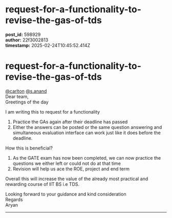 # request-for-a-functionality-to-revise-the-gas-of-tds

**post_id:** 598929  
**author:** 22f3002813  
**timestamp:** 2025-02-24T10:45:52.414Z

# request-for-a-functionality-to-revise-the-gas-of-tds

[@carlton](/u/carlton) [@s.anand](/u/s.anand)  
Dear team,  
Greetings of the day

I am writing this to request for a functionality

1. Practice the GAs again after their deadline has passed
2. Either the answers can be posted or the same question answering and simultaneous evaluation interface can work just like it does before the deadline.

How this is beneficial?

1. As the GATE exam has now been completed, we can now practice the questions we either left or could not do at that time
2. Revision will help us ace the ROE, project and end term

Overall this will increase the value of the already most practical and rewarding course of IIT BS i.e TDS.

Looking forward to your guidance and kind consideration  
Regards  
Aryan

---

